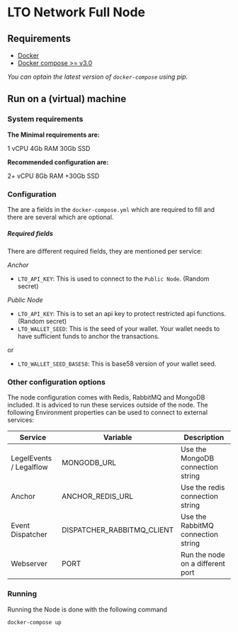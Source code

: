 # LTO Network Full Node

## Requirements

- [Docker](https://www.docker.com/)
- [Docker compose >= v3.0](https://docs.docker.com/compose/)

_You can optain the latest version of `docker-compose` using pip._

## Run on a (virtual) machine

### System requirements

**The Minimal requirements are:**

1 vCPU
4Gb RAM
30Gb SSD

**Recommended configuration are:**

2+ vCPU
8Gb RAM
+30Gb SSD


### Configuration

The are a fields in the `docker-compose.yml` which are required to fill and there are several which are optional. 

##### Required fields

There are different required fields, they are mentioned per service:

*Anchor*
- `LTO_API_KEY`: This is used to connect to the `Public Node`. (Random secret)

*Public Node*
- `LTO_API_KEY`: This is to set an api key to protect restricted api functions. (Random secret)
- `LTO_WALLET_SEED`: This is the seed of your wallet. Your wallet needs to have sufficient funds to anchor the transactions.

or

- `LTO_WALLET_SEED_BASE58`: This is base58 version of your wallet seed.

### Other configuration options

The node configuration comes with Redis, RabbitMQ and MongoDB included. It is adviced to run these services outside of 
the node. The following Environment properties can be used to connect to external services:

Service                   | Variable                    | Description                           
------------------------- | ----------------------------| ------------------------------------- 
LegelEvents / Legalflow   | MONGODB_URL                 | Use the MongoDB connection string     
Anchor                    | ANCHOR_REDIS_URL            | Use the redis connection string       
Event Dispatcher          | DISPATCHER_RABBITMQ_CLIENT  | Use the RabbitMQ connection string     
Webserver                 | PORT                        | Run the node on a different port        

### Running

Running the Node is done with the following command

    docker-compose up